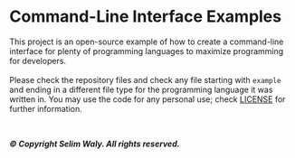 # Command-Line Interface Examples
This project is an open-source example of how to create a command-line interface for plenty of programming languages to maximize programming for developers.
<br>
<br>
Please check the repository files and check any file starting with `example` and ending in a different file type for the programming language it was written in. You may use the code for any personal use; check [LICENSE](LICENSE) for further information.

<br>

***&copy; Copyright Selim Waly. All rights reserved.***
